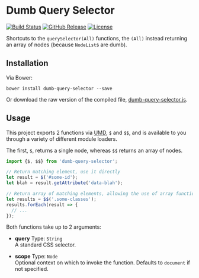 
Dumb Query Selector
===================

[![Build Status](https://travis-ci.org/ultraq/dumb-query-selector.svg?branch=master)](https://travis-ci.org/ultraq/dumb-query-selector)
[![GitHub Release](https://img.shields.io/github/release/ultraq/dumb-query-selector.svg?maxAge=3600)](https://github.com/ultraq/dumb-query-selector/releases/latest)
[![License](https://img.shields.io/github/license/ultraq/dumb-query-selector.svg?maxAge=2592000)](https://github.com/ultraq/dumb-query-selector/blob/master/LICENSE.txt)

Shortcuts to the `querySelector(All)` functions, the `(All)` instead returning
an array of nodes (because `NodeList`s are dumb).


Installation
------------

Via Bower:

```
bower install dumb-query-selector --save
```

Or download the raw version of the compiled file,
[dumb-query-selector.js](https://raw.githubusercontent.com/ultraq/dumb-query-selector/master/dumb-query-selector.js).


Usage
-----

This project exports 2 functions via [UMD](https://github.com/umdjs/umd), `$`
and `$$`, and is available to you through a variety of different module loaders.

The first, `$`, returns a single node, whereas `$$` returns an array of nodes.

```javascript
import {$, $$} from 'dumb-query-selector';

// Return matching element, use it directly
let result = $('#some-id');
let blah = result.getAttribute('data-blah');

// Return array of matching elements, allowing the use of array functions
let results = $$('.some-classes');
results.forEach(result => {
  // ...
});
```

Both functions take up to 2 arguments:

 - **query**
   Type: `String`  
   A standard CSS selector.

 - **scope**
   Type: `Node`  
   Optional context on which to invoke the function.  Defaults to `document` if
   not specified.
